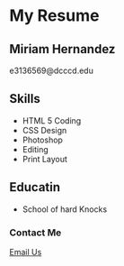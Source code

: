 <h1>My Resume</h1>
<h2>Miriam Hernandez</h2>
<p>e3136569@dcccd.edu</p>
<h2>Skills</h2>
<ul>
<li>HTML 5 Coding</li>
<li>CSS Design</li>
<li>Photoshop</li>
<li>Editing</li>
<li>Print Layout</li>
</ul>
<h2>Educatin</h2>
<ul>
<li>School of hard Knocks</li>
</ul>

### Contact Me ###
  <a href="mailto:someone@yoursite.com">Email Us</a></p>
